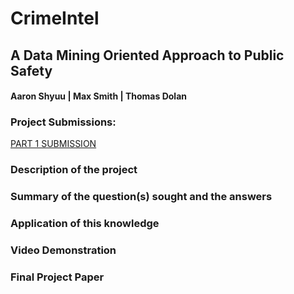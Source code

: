 # CrimeIntel
## A Data Mining Oriented Approach to Public Safety
#### Aaron Shyuu | Max Smith | Thomas Dolan

### Project Submissions:
[PART 1 SUBMISSION](04_CrimeIntel_Part1.pdf) 

### Description of the project




### Summary of the question(s) sought and the answers




### Application of this knowledge




### Video Demonstration




### Final Project Paper





